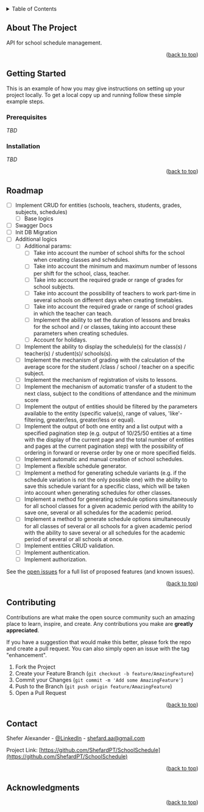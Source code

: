 <a name="readme-top"></a>

<!-- TABLE OF CONTENTS -->
<details>
  <summary>Table of Contents</summary>
  <ol>
    <li>
      <a href="#about-the-project">About The Project</a>
    </li>
    <li>
      <a href="#getting-started">Getting Started</a>
      <ul>
        <li><a href="#prerequisites">Prerequisites</a></li>
        <li><a href="#installation">Installation</a></li>
      </ul>
    </li>
    <li><a href="#roadmap">Roadmap</a></li>
    <li><a href="#contributing">Contributing</a></li>
    <li><a href="#contact">Contact</a></li>
    <li><a href="#acknowledgments">Acknowledgments</a></li>
  </ol>
</details>

<!-- ABOUT THE PROJECT -->
## About The Project

API for school schedule management.

<p align="right">(<a href="#readme-top">back to top</a>)</p>


<!-- GETTING STARTED -->
## Getting Started

This is an example of how you may give instructions on setting up your project locally.
To get a local copy up and running follow these simple example steps.

### Prerequisites

*TBD*

### Installation

*TBD*

<p align="right">(<a href="#readme-top">back to top</a>)</p>


<!-- ROADMAP -->
## Roadmap

- [ ] Implement CRUD for entities (schools, teachers, students, grades, subjects, schedules)
	- [ ] Base logics
- [ ] Swagger Docs
- [ ] Init DB Migration
- [ ] Additional logics
	- [ ] Additional params:
		- [ ] Take into account the number of school shifts for the school when creating classes and schedules.
		- [ ] Take into account the minimum and maximum number of lessons per shift for the school, class, teacher.
		- [ ] Take into account the required grade or range of grades for school subjects.
		- [ ] Take into account the possibility of teachers to work part-time in several schools on different days when creating timetables.
		- [ ] Take into account the required grade or range of school grades in which the teacher can teach.
		- [ ] Implement the ability to set the duration of lessons and breaks for the school and / or classes, taking into account these parameters when creating schedules.
		- [ ] Account for holidays.
	- [ ] Implement the ability to display the schedule(s) for the class(s) / teacher(s) / student(s)/ schools(s).
	- [ ] Implement the mechanism of grading with the calculation of the average score for the student /class / school / teacher on a specific subject.
	- [ ] Implement the mechanism of registration of visits to lessons.
	- [ ] Implement the mechanism of automatic transfer of a student to the next class, subject to the conditions of attendance and the minimum score
	- [ ] Implement the output of entities should be filtered by the parameters available to the entity (specific value(s), range of values, 'like'-filtering, greater/less, greater/less or equal).
	- [ ] Implement the output of both one entity and a list output with a specified pagination step (e.g. output of 10/25/50 entities at a time with the display of the current page and the total number of entities and pages at the current pagination step) with the possibility of ordering in forward or reverse order by one or more specified fields.
	- [ ] Implement automatic and manual creation of school schedules.
	- [ ] Implement a flexible schedule generator.
	- [ ] Implement a method for generating schedule variants (e.g. if the schedule variation is not the only possible one) with the ability to save this schedule variant for a specific class, which will be taken into account when generating schedules for other classes.
	- [ ] Implement a method for generating schedule options simultaneously for all school classes for a given academic period with the ability to save one, several or all schedules for the academic period.
	- [ ] Implement a method to generate schedule options simultaneously for all classes of several or all schools for a given academic period with the ability to save several or all schedules for the academic period of several or all schools at once.
	- [ ] Implement entities CRUD validation.
	- [ ] Implement authentication. 
	- [ ] Implement authorization. 

See the [open issues](https://github.com/ShefardPT/SchoolSchedule/issues) for a full list of proposed features (and known issues).

<p align="right">(<a href="#readme-top">back to top</a>)</p>

<!-- CONTRIBUTING -->
## Contributing

Contributions are what make the open source community such an amazing place to learn, inspire, and create. Any contributions you make are **greatly appreciated**.

If you have a suggestion that would make this better, please fork the repo and create a pull request. You can also simply open an issue with the tag "enhancement".

1. Fork the Project
2. Create your Feature Branch (`git checkout -b feature/AmazingFeature`)
3. Commit your Changes (`git commit -m 'Add some AmazingFeature'`)
4. Push to the Branch (`git push origin feature/AmazingFeature`)
5. Open a Pull Request

<p align="right">(<a href="#readme-top">back to top</a>)</p>

<!-- LICENSE -->
<!--## License

Distributed under the ??? License. See `LICENSE.txt` for more information.

<p align="right">(<a href="#readme-top">back to top</a>)</p>
-->


<!-- CONTACT -->
## Contact

Shefer Alexander - [@LinkedIn](https://www.linkedin.com/in/alexander-shefer-392774177/) - shefard.aa@gmail.com

Project Link: [https://github.com/ShefardPT/SchoolSchedule](https://github.com/ShefardPT/SchoolSchedule)

<p align="right">(<a href="#readme-top">back to top</a>)</p>


<!-- ACKNOWLEDGMENTS -->
## Acknowledgments

<!--* []()
* []()
* []()
-->

<p align="right">(<a href="#readme-top">back to top</a>)</p>

